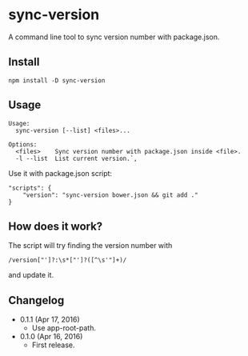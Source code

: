 sync-version
============
A command line tool to sync version number with package.json.

Install
-------
```
npm install -D sync-version
```

Usage
-----
```
Usage:
  sync-version [--list] <files>...
  
Options:
  <files>    Sync version number with package.json inside <file>.
  -l --list  List current version.`,
```

Use it with package.json script:

```
"scripts": {
	"version": "sync-version bower.json && git add ."
}
```

How does it work?
-----------------

The script will try finding the version number with

```
/version["']?:\s*["']?([^\s'"]+)/
```

and update it.

Changelog
---------
* 0.1.1 (Apr 17, 2016)
	- Use app-root-path.
* 0.1.0 (Apr 16, 2016)
	- First release.
